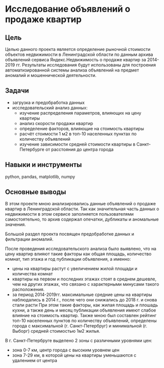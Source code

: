 # Исследование объявлений о продаже квартир
## Цель
Целью данного проекта является определение рыночной стоимости объектов недвижимости в Ленинградской области по данным архива объявлений сервиса Яндекс.Недвижимость о продаже квартир за 2014-2019 гг. Результаты исследования будут использованы для построения автоматизированной системы анализа объявлений на предмет аномалий и мошеннической деятельности.
## Задачи
* загрузка и предобработка данных
* исследовательский анализ данных:
  * изучение распределения параметров, влияющих на цену квартиры 
  * анализ скорости продажи квартир
  * определение факторов, влияющие на стоимость квартиры
  * расчёт стоимости 1 м2 в топ-10 населенных пунктах по количеству объявлений
  * изучение зависимости средней стоимости квартиры в Санкт-Петербурге от расстояния до центра города 
## Навыки и инструменты
python, pandas, matplotlib, numpy
## Основные выводы
В этом проекте мною анализировались данные объявлений о продаже квартир в Ленинградской области. Так как значительная часть данных о недвижимости в этом сервисе заполняется пользователями самостоятельно, то архив содержал опечатки, дубликаты и аномальные значения.

Большой раздел проекта посвящен предобработке данных и фильтрации аномалий.

После проведения исследовательского анализа было выявлено, что на цену квартир влияют такие факторы как общая площадь, количество комнат, тип этажа и год публикации объявления, а именно:

* цены на квартиры растут с увеличением жилой площади и количества комнат
* квартиры на первом  и последних этажах стоят в среднем дешевле, чем на других этажах, что связано с характерными минусами такого расположения.
* за период 2014-2019гг. максимальные средние цены на квартиры наблюдались в 2014 г., после чего они снижались до 2018 г. и снова стали расти
При этом такие факторы, как жилая площадь и плошадь кухни, а также день и месяц публикации объявления имеют слабое влияние на стоимость квартир.
Также мною был составлен рейтинг топ-10 населенных пунктов по количеству объявлений, определены города с максимальной (г. Санкт-Петербруг) и минимальной (г. Выборг) средней стоимостью 1м2 жилья.

В г. Санкт-Петербруге выделено 2 зоны с различными уровнями цен:
* зона 0-7 км, центр города с высоким уровнем цен
* зона 7-29 км, в которой цены на квартиры уменьшаются с удалением от центра
